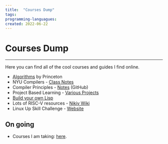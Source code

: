 ```yaml
---
title:  "Courses Dump"
tags:
programming-languagues:
created: 2022-06-22
---
```

# Courses Dump
---
Here you can find all of the cool courses and guides I find online.

- [Algorithms](https://algs4.cs.princeton.edu/home/) by Princeton
- NYU Compilers - [Class Notes](https://cs.nyu.edu/~gottlieb/courses/compilers/class-notes.html)
- Compiler Principles - [Notes](https://github.com/dengking/compiler-principle) (GitHub)
- Project Based Learning - [Various Projects](https://github.com/practical-tutorials/project-based-learning)
- [Build your own Lisp](https://buildyourownlisp.com/)
- Lots of RISC-V resources - [Nikiv Wiki](https://wiki.nikiv.dev/hardware/cpu/risc-v)
- Linux Up Skill Challenge - [Website](https://linuxupskillchallenge.org/)

## On going
- Courses I am taking: [here](kanban/what-am-i-studying-kanban.md).